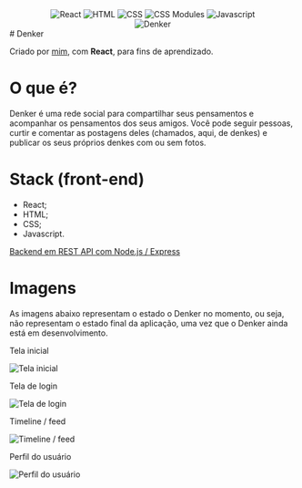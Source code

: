 <div style="text-align: center">
  <img src="https://camo.githubusercontent.com/67a01fa7cf337616274f39c070a11638f2e65720e414ef55b8dd3f9c2a803b2a/68747470733a2f2f696d672e736869656c64732e696f2f7374617469632f76313f7374796c653d666f722d7468652d6261646765266d6573736167653d526561637426636f6c6f723d323232323232266c6f676f3d5265616374266c6f676f436f6c6f723d363144414642266c6162656c3d" alt="React" />
  <img src="https://camo.githubusercontent.com/d2da7e7ec8424780720101d4853c64dffb81dc69dfdd25a0ce88cdb3848bbc6f/68747470733a2f2f696d672e736869656c64732e696f2f7374617469632f76313f7374796c653d666f722d7468652d6261646765266d6573736167653d48544d4c3526636f6c6f723d453334463236266c6f676f3d48544d4c35266c6f676f436f6c6f723d464646464646266c6162656c3d" alt="HTML" />
  <img src="https://camo.githubusercontent.com/9fe0ddca8c80fd49703246ca3b9a894ddfdc9c1c80f6ab5de92bbe91471dbab8/68747470733a2f2f696d672e736869656c64732e696f2f7374617469632f76313f7374796c653d666f722d7468652d6261646765266d6573736167653d4353533326636f6c6f723d313537324236266c6f676f3d43535333266c6f676f436f6c6f723d464646464646266c6162656c3d" alt="CSS"/>
  <img src="https://camo.githubusercontent.com/5668fd40e1c9e1700f91ffa19f9b96da62d4fd2c26899b2d7c4383169f526c84/68747470733a2f2f696d672e736869656c64732e696f2f7374617469632f76313f7374796c653d666f722d7468652d6261646765266d6573736167653d4353532b4d6f64756c657326636f6c6f723d303030303030266c6f676f3d4353532b4d6f64756c6573266c6f676f436f6c6f723d464646464646266c6162656c3d" alt="CSS Modules"/>
  <img src="https://camo.githubusercontent.com/3aaee8bf7885dcf0cea8a5647c4514b7d800b1a730d38bce7dadf6bff883378d/68747470733a2f2f696d672e736869656c64732e696f2f7374617469632f76313f7374796c653d666f722d7468652d6261646765266d6573736167653d4a61766153637269707426636f6c6f723d323232323232266c6f676f3d4a617661536372697074266c6f676f436f6c6f723d463744463145266c6162656c3d" alt="Javascript"/>
</div>

<div style="text-align: center">
  <img src="https://imgur.com/YoRT8Cw.jpg" alt="Denker" />
</div>
# Denker

Criado por [mim](https://github.com/cegj), com **React**, para fins de aprendizado.



# O que é?

Denker é uma rede social para compartilhar seus pensamentos e acompanhar os pensamentos dos seus amigos. Você pode seguir pessoas, curtir e comentar as postagens deles (chamados, aqui, de denkes) e publicar os seus próprios denkes com ou sem fotos.

# Stack (front-end)

- React;
- HTML;
- CSS;
- Javascript.

[Backend em REST API com Node.js / Express](https://github.com/cegj/denker-backend)

# Imagens

As imagens abaixo representam o estado o Denker no momento, ou seja, não representam o estado final da aplicação, uma vez que o Denker ainda está em desenvolvimento.

<div>
<p>Tela inicial</p>
<img src="https://imgur.com/HTa7rcD.png" alt="Tela inicial">

<p>Tela de login</p>
<img src="https://imgur.com/wRd7G4K.png" alt="Tela de login">

<p>Timeline / feed</p>
<img src="https://imgur.com/872aNeT.png" alt="Timeline / feed">

<p>Perfil do usuário</p>
<img src="https://imgur.com/vlJ0WCx.png" alt="Perfil do usuário">

</div>
